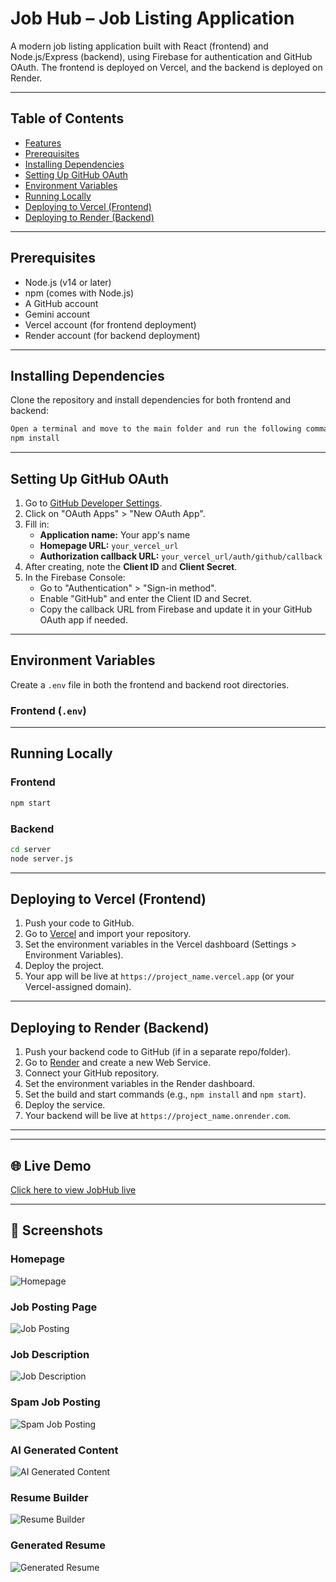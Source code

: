 # Job Hub – Job Listing Application

A modern job listing application built with React (frontend) and Node.js/Express (backend), using Firebase for authentication and GitHub OAuth. The frontend is deployed on Vercel, and the backend is deployed on Render.

---

## Table of Contents

- [Features](#features)
- [Prerequisites](#prerequisites)
- [Installing Dependencies](#installing-dependencies)
- [Setting Up GitHub OAuth](#setting-up-github-oauth)
- [Environment Variables](#environment-variables)
- [Running Locally](#running-locally)
- [Deploying to Vercel (Frontend)](#deploying-to-vercel-frontend)
- [Deploying to Render (Backend)](#deploying-to-render-backend)

---

## Prerequisites

- Node.js (v14 or later)
- npm (comes with Node.js)
- A GitHub account
- Gemini account
- Vercel account (for frontend deployment)
- Render account (for backend deployment)

---

## Installing Dependencies

Clone the repository and install dependencies for both frontend and backend:

```bash
Open a terminal and move to the main folder and run the following command:
npm install           
```

---

## Setting Up GitHub OAuth

1. Go to [GitHub Developer Settings](https://github.com/settings/developers).
2. Click on "OAuth Apps" > "New OAuth App".
3. Fill in:
   - **Application name:** Your app's name
   - **Homepage URL:** `your_vercel_url`
   - **Authorization callback URL:** `your_vercel_url/auth/github/callback`
4. After creating, note the **Client ID** and **Client Secret**.
5. In the Firebase Console:
   - Go to "Authentication" > "Sign-in method".
   - Enable "GitHub" and enter the Client ID and Secret.
   - Copy the callback URL from Firebase and update it in your GitHub OAuth app if needed.

---

## Environment Variables

Create a `.env` file in both the frontend and backend root directories.

### Frontend (`.env`)


---

## Running Locally

### Frontend

```bash
npm start
```

### Backend

```bash
cd server
node server.js
```

---

## Deploying to Vercel (Frontend)

1. Push your code to GitHub.
2. Go to [Vercel](https://vercel.com/) and import your repository.
3. Set the environment variables in the Vercel dashboard (Settings > Environment Variables).
4. Deploy the project.
5. Your app will be live at `https://project_name.vercel.app` (or your Vercel-assigned domain).

---

## Deploying to Render (Backend)

1. Push your backend code to GitHub (if in a separate repo/folder).
2. Go to [Render](https://render.com/) and create a new Web Service.
3. Connect your GitHub repository.
4. Set the environment variables in the Render dashboard.
5. Set the build and start commands (e.g., `npm install` and `npm start`).
6. Deploy the service.
7. Your backend will be live at `https://project_name.onrender.com`.

---

---

## 🌐 Live Demo

[Click here to view JobHub live](https://job-ui-six.vercel.app/display-jobs)

---

## 📸 Screenshots

### Homepage

![Homepage](screenshots/homepage.png)

### Job Posting Page

![Job Posting](screenshots/job_posting.png)

### Job Description

![Job Description](screenshots/job_description.png)

### Spam Job Posting

![Spam Job Posting](screenshots/spam_job.png)

### AI Generated Content

![AI Generated Content](screenshots/AI_generated_content.png)

### Resume Builder

![Resume Builder](screenshots/resume_builder.png)

### Generated Resume

![Generated Resume](screenshots/generated_resume.png)

